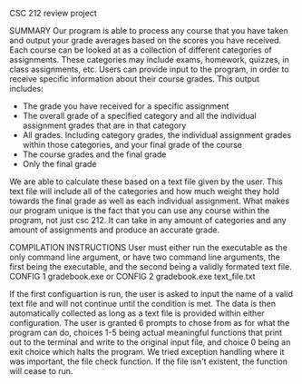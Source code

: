 CSC 212 review project 

SUMMARY
Our program is able to process any course that you have taken and output your grade averages based on the scores you have received.
Each course can be looked at as a collection of different categories of assignments. These categories may include exams, homework, quizzes, in class assignments, etc. Users can provide input to the program, in order to receive specific information about their course grades. This output includes:
- The grade you have received for a specific assignment
- The overall grade of a specified category and all the individual assignment grades that are in that category
- All grades. Including category grades, the individual assignment grades within those categories, and your 
final grade of the course 
- The course grades and the final grade
- Only the final grade 
 
We are able to calculate these based on a text file given by the user. This text file will include all of the categories and how much weight they hold towards the final grade as well as each individual assignment. What makes our program unique is the fact that you can use any course within the program, not just csc 212. It can take in any amount of categories and any amount of assignments and produce an accurate grade.   

COMPILATION INSTRUCTIONS
User must either run the executable as the only command line argument, or have two command line arguments, the first being the executable, and the second being a validly 
formated text file. 
CONFIG 1
gradebook.exe
or
CONFIG 2
gradebook.exe text_file.txt

If the first configuartion is run, the user is asked to input the name of a valid text file and will not continue until the condition is met. The data is then 
automatically collected as long as a text file is provided within either configuration. The user is granted 6 prompts to chose from as for what the program can do,
choices 1-5 being actual meaningful functions that print out to the terminal and write to the original input file, and choice 0 being an exit choice which halts the
program. We tried exception handling where it was important, the file check function. If the file isn't existent, the function will cease to run. 
